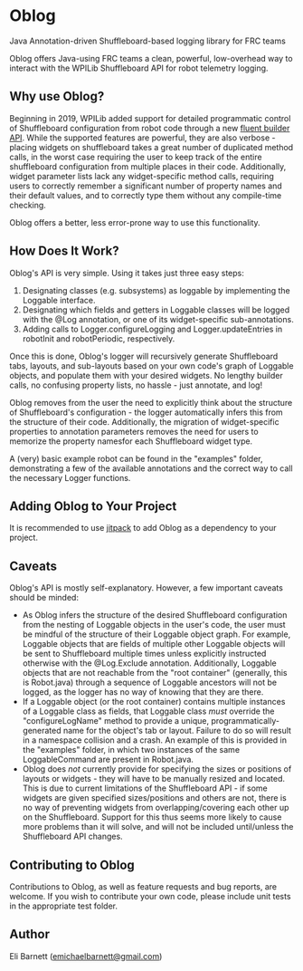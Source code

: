 # Oblog
Java Annotation-driven Shuffleboard-based logging library for FRC teams

Oblog offers Java-using FRC teams a clean, powerful, low-overhead way to interact with the WPILib Shuffleboard API for robot telemetry logging.


Why use Oblog?
------------------

Beginning in 2019, WPILib added support for detailed programmatic control of Shuffleboard configuration from robot code through a new
[fluent builder API](https://github.com/wpilibsuite/allwpilib/blob/master/wpilibj/src/main/java/edu/wpi/first/wpilibj/shuffleboard/Shuffleboard.java).  While the supported features are powerful, they are also verbose - placing widgets on shuffleboard
takes a great number of duplicated method calls, in the worst case requiring the user to keep track of the entire shuffleboard configuration from
multiple places in their code.  Additionally, widget parameter lists lack any widget-specific method calls, requiring users to correctly remember a
significant number of property names and their default values, and to correctly type them without any compile-time checking.

Oblog offers a better, less error-prone way to use this functionality.


How Does It Work?
------------------

Oblog's API is very simple.  Using it takes just three easy steps:

1. Designating classes (e.g. subsystems) as loggable by implementing the Loggable interface.
2. Designating which fields and getters in Loggable classes will be logged with the @Log annotation, or one of its widget-specific sub-annotations.
3. Adding calls to Logger.configureLogging and Logger.updateEntries in robotInit and robotPeriodic, respectively.

Once this is done, Oblog's logger will recursively generate Shuffleboard tabs, layouts, and sub-layouts based on your own code's graph
of Loggable objects, and populate them with your desired widgets.  No lengthy builder calls, no confusing property lists, no hassle - 
just annotate, and log!

Oblog removes from the user the need to explicitly think about the structure of Shuffleboard's configuration - the 
logger automatically infers this from the structure of their code.  Additionally, the migration of widget-specific properties to annotation parameters 
removes the need for users to memorize the property namesfor each Shuffleboard widget type.

A (very) basic example robot can be found in the "examples" folder, demonstrating a few of the available annotations and the correct way
to call the necessary Logger functions.


Adding Oblog to Your Project
------------------

It is recommended to use [jitpack](https://jitpack.io) to add Oblog as a dependency to your project.


Caveats
------------------

Oblog's API is mostly self-explanatory.  However, a few important caveats should be minded:

* As Oblog infers the structure of the desired Shuffleboard configuration from the nesting of Loggable objects in the user's code, the user
  must be mindful of the structure of their Loggable object graph.  For example, Loggable objects that are fields of multiple other Loggable objects will
  be sent to Shuffleboard multiple times unless explicitly instructed otherwise with the @Log.Exclude annotation.  Additionally, Loggable objects
  that are not reachable from the "root container" (generally, this is Robot.java) through a sequence of Loggable ancestors will not be logged, as
  the logger has no way of knowing that they are there.
* If a Loggable object (or the root container) contains multiple instances of a Loggable class as fields, that Loggable class *must* override the
  "configureLogName" method to provide a unique, programmatically-generated name for the object's tab or layout.  Failure to do so will result
  in a namespace collision and a crash.  An example of this is provided in the "examples" folder, in which two instances of the same LoggableCommand
  are present in Robot.java.
* Oblog does *not* currently provide for specifying the sizes or positions of layouts or widgets - they will have to be 
  manually resized and located.  This is due to current limitations of the Shuffleboard API - if some widgets are given specified sizes/positions
  and others are not, there is no way of preventing widgets from overlapping/covering each other up on the Shuffleboard.  Support for this 
  thus seems more likely to cause more problems than it will solve, and will not be included until/unless the Shuffleboard API changes.
  

Contributing to Oblog
------------------

Contributions to Oblog, as well as feature requests and bug reports, are welcome.  If you wish to contribute your own code, please include unit tests
in the appropriate test folder.


Author
------------------

Eli Barnett (emichaelbarnett@gmail.com)
